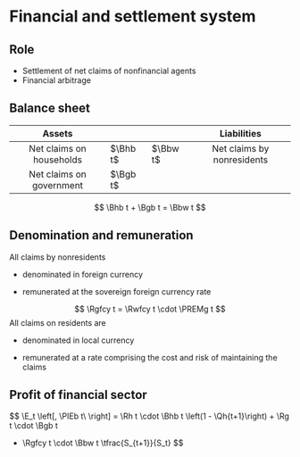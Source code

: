 $$
\newcommand{\Bhb}[1]{\mathit{Bhb}_{#1}}
\newcommand{\Bgb}[1]{\mathit{Bgb}_{#1}}
\newcommand{\Bbw}[1]{\mathit{Bbw}_{#1}}
\newcommand{\Rgfcy}[1]{\mathit{Rg}^\fcy_{#1}}
\newcommand{\Rwfcy}[1]{\mathit{Rw}^\fcy_{#1}}
\newcommand{\PREMg}[1]{\mathit{PREMg}_{#1}}
\newcommand{\PIEb}[1]{\Pi b_{#1}}
\newcommand{\E}{\mathrm{E}}
\newcommand{\Rh}[1]{\mathit{Rh}_{#1}}
\newcommand{\Rg}[1]{\mathit{Rg}_{#1}}
\newcommand{\Qh}[1]{\mathit{Qh}_{#1}}
$$

# Financial and settlement system

## Role

* Settlement of net claims of nonfinancial agents
* Financial arbitrage


## Balance sheet

Assets | | | Liabilities
:---:|---|---|:---:
Net claims on households | $\Bhb t$ | $\Bbw t$ | Net claims by nonresidents
Net claims on government | $\Bgb t$ | |


$$
\Bhb t + \Bgb t = \Bbw t
$$

## Denomination and remuneration

All claims by nonresidents

* denominated in foreign currency

* remunerated at the sovereign foreign currency rate

$$
\Rgfcy t = \Rwfcy t \cdot \PREMg t
$$
All claims on residents are 

* denominated in local currency

* remunerated at a rate comprising the cost and risk of maintaining the claims


## Profit of financial sector

$$
\E_t \left[\, \PIEb t\ \right] = \Rh t \cdot \Bhb t \left(1 - \Qh{t+1}\right) + \Rg t \cdot \Bgb t
- \Rgfcy t \cdot \Bbw t \tfrac{S_{t+1}}{S_t} 
$$

